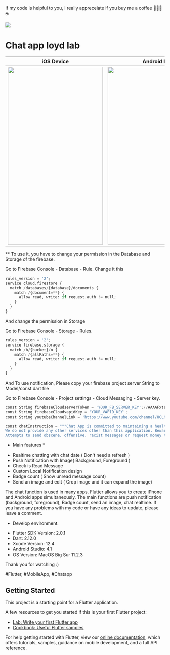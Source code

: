 If my code is helpful to you, I really appreceiate if you buy me a coffee 🙇🏻‍♂️☕️

[![](https://1.bp.blogspot.com/-dvUCBQdmi0s/YFfLITMCaiI/AAAAAAAABZE/Ej-_5PgqW14KKLYWVJg1SzlRup4Rvf_fQCLcBGAsYHQ/s0/68747470733a2f2f7777772e6275796d6561636f666665652e636f6d2f6173736574732f696d672f637573746f6d5f696d616765732f6f72616e67655f696d672e706e67.png)](https://www.buymeacoffee.com/loydkim)

# Chat app loyd lab

| iOS Device  | Android Device |
| ------------- | ------------- |
| <img src="https://github.com/loydkim/chat_app_loyd/blob/master/ios_promotion.gif" width="300" height="560">  | <img src="https://github.com/loydkim/chat_app_loyd/blob/master/android_promotion.gif" width="340" height="560">  |

** To use it, you have to change your permission in the Database and Storage of the firebase.

Go to Firebase Console - Database - Rule. Change it this

```python
rules_version = '2';
service cloud.firestore {
  match /databases/{database}/documents {
    match /{document=**} {
      allow read, write: if request.auth != null;
    }
  }
}
```



And change the permission in Storage

Go to Firebase Console - Storage - Rules.

```python
rules_version = '2';
service firebase.storage {
  match /b/{bucket}/o {
    match /{allPaths=**} {
      allow read, write: if request.auth != null;
    }
  }
}

```

And To use notification, Please copy your firebase project server String to Model/const.dart file

Go to Firebase Console - Project settings - Cloud Messaging - Server key.

```python
const String firebaseCloudserverToken = 'YOUR_FB_SERVER_KEY';//AAAAFxtLywg:APA91bFbcXfhUI2b2MagqgYnL
const String firebaseCloudvapidKey = 'YOUR_VAPID_KEY';
const String youtubeChannelLink = 'https://www.youtube.com/channel/UCLNCErWFQ6LZoaV_JKOq_lQ';

const chatInstruction = """Chat App is committed to maintaining a healthy chat, and blocks users who disseminated vegan chats or photos.
We do not provide any other services other than this application. Beware of scam or illegal website promotion.
Attempts to send obscene, offensive, racist messages or request money transactions can result in permanent suspension and criminal prosecution.""";


```


* Main features *

- Realtime chatting with chat date ( Don't need a refresh )
- Push Notification with Image( Background, Foreground )
- Check is Read Message
- Custom Local Notification design
- Badge count ( Show unread message count)
- Send an image and edit ( Crop image and it can expand the image)

 The chat function is used in many apps. Flutter allows you to create iPhone and Android apps simultaneously. The main functions are push notification (background, foreground), Badge count, send an image, chat realtime. If you have any problems with my code or have any ideas to update, please leave a comment.

* Develop environment.

- Flutter SDK Version: 2.0.1
- Dart: 2.12.0
- Xcode Version: 12.4
- Android Studio: 4.1
- OS Version: MacOS Big Sur 11.2.3

Thank you for watching :)

#Flutter, #MobileApp, #Chatapp

## Getting Started

This project is a starting point for a Flutter application.

A few resources to get you started if this is your first Flutter project:

- [Lab: Write your first Flutter app](https://flutter.dev/docs/get-started/codelab)
- [Cookbook: Useful Flutter samples](https://flutter.dev/docs/cookbook)

For help getting started with Flutter, view our
[online documentation](https://flutter.dev/docs), which offers tutorials,
samples, guidance on mobile development, and a full API reference.
